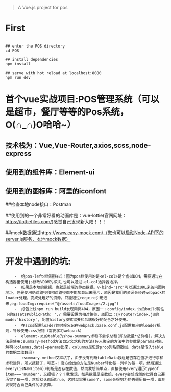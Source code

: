 > A Vue.js project for pos

# First

``` 

## enter the POS directory
cd POS

## install dependencies
npm install

## serve with hot reload at localhost:8080
npm run dev

```


# 首个vue实战项目:POS管理系统（可以是超市，餐厅等等的Pos系统，O(∩_∩)O哈哈~）

## 技术栈为：Vue,Vue-Router,axios,scss,node-express

## 使用到的组件库：Element-ui

## 使用到的图标库：阿里的iconfont

##检查本地node接口：Postman

##使用到的一个非常好看的动画库是：vue-lottie(官网网址：https://lottiefiles.com/)感觉自己发现新大陆！！！

##mock数据通过https://www.easy-mock.com/（您也可以启动Node-API下的server.js服务，本地mock数据）




# 开发中遇到的坑:

```
    -  给pos-left栏设置样式！因为pos栏使用的是<el-col>是个虚拟DOM，需要通过在构造器里使用js修改VDOM的样式,也可以通过.el-col选择器选择。
    -  如果是本地的数据，也就是前端的静态数据。v-bind='src'可以通过URL来访问图片地址，但是使用绝对路径和相对路径都不能加载出来图片，原因是我们的资源会经过webpack的loader处理，变成处理好的资源，只能通过require引用进来,eg:foodImg:require("@/assets/foodImages/2.jpg")
    -  打包上线npm run build发现网页404，原因一：config/index.js的build属性下的assetsPublicPath: './'需要设置为相对路径，原因二：@/router/index.js的mode:'history', 配置history模式需要和后端很好的配合才好使用。
    -  在scss配置loader的时候忘记在webpack.base.conf.js配置相应的loader规则，导致使用scss报错（需要学习webpack）
    -  element-ui的table的show-summary求和不会求总和(即总数量*总价格)，解决方法是使用:summary-method方法自定义求和的方法(传入绑定的方法中的参数是params对象，解构{columns,data}=params出来，columns是包含prop列名的数组，data是传入table的数据二维数组)
    -  :summary-method又踩坑了，由于没有判断tableData数组是否存在值才进行求和求积运算，所以报错了，可恶~！官方给出的方法是Number转化每一列单的每一项，然后通过every(isNaN(item))判断是否存在数值，然而我想简单点，直接使用every遍历typeof item==='number'，又报错？？？我发现，如果数组是空数组，every会想当然的觉得自己遍历完了每一项，然后默认返回true，这时就需要some了，some会很努力的去遍历每一项，直到发现符合自己条件的才放弃。
```
